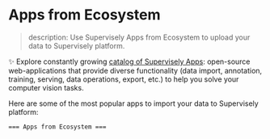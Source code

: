 # Apps from Ecosystem

> description: Use Supervisely Apps from Ecosystem to upload your data to Supervisely platform.

✨ Explore constantly growing [catalog of Supervisely Apps](https://ecosystem.supervisely.com/): open-source web-applications that provide diverse functionality (data import, annotation, training, serving, data operations, export, etc.) to help you solve your computer vision tasks.

Here are some of the most popular apps to import your data to Supervisely platform:

    === Apps from Ecosystem ===
